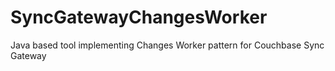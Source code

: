 # SyncGatewayChangesWorker
Java based tool implementing Changes Worker pattern for Couchbase Sync Gateway
